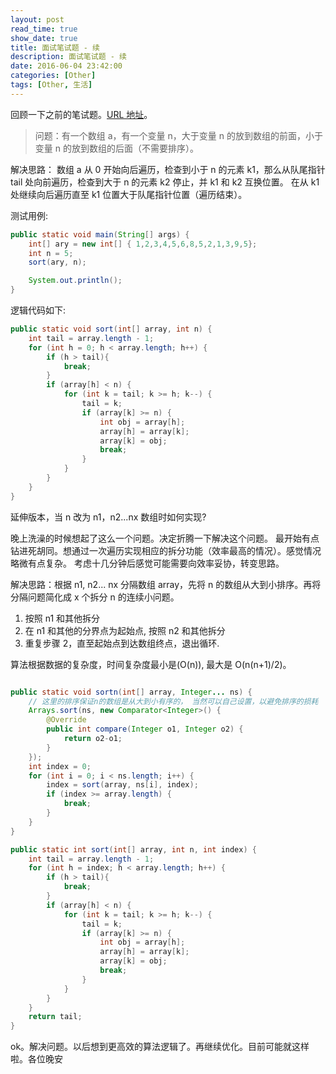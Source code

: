 ```yaml
---
layout: post
read_time: true
show_date: true
title: 面试笔试题 - 续
description: 面试笔试题 - 续
date: 2016-06-04 23:42:00
categories: [Other]
tags: [Other, 生活]
---
```


回顾一下之前的笔试题。[URL 地址](./2016/06/03/Interview.html)。

> 问题：有一个数组 a，有一个变量 n，大于变量 n 的放到数组的前面，小于变量 n 的放到数组的后面（不需要排序）。

解决思路：
数组 a 从 0 开始向后遍历，检查到小于 n 的元素 k1，那么从队尾指针 tail 处向前遍历，检查到大于 n 的元素 k2 停止，并 k1 和 k2 互换位置。
在从 k1 处继续向后遍历直至 k1 位置大于队尾指针位置（遍历结束）。

测试用例:

```java
public static void main(String[] args) {
    int[] ary = new int[] { 1,2,3,4,5,6,8,5,2,1,3,9,5};
    int n = 5;
    sort(ary, n);

    System.out.println();
}
```

逻辑代码如下:

```java
public static void sort(int[] array, int n) {
    int tail = array.length - 1;
    for (int h = 0; h < array.length; h++) {
        if (h > tail){
            break;
        }
        if (array[h] < n) {
            for (int k = tail; k >= h; k--) {
                tail = k;
                if (array[k] >= n) {
                    int obj = array[h];
                    array[h] = array[k];
                    array[k] = obj;
                    break;
                }
            }
        }
    }
}
```

延伸版本，当 n 改为 n1，n2...nx 数组时如何实现?

晚上洗澡的时候想起了这么一个问题。决定折腾一下解决这个问题。
最开始有点钻进死胡同。想通过一次遍历实现相应的拆分功能（效率最高的情况）。感觉情况略微有点复杂。
考虑十几分钟后感觉可能需要向效率妥协，转变思路。

解决思路：根据 n1, n2... nx 分隔数组 array，先将 n 的数组从大到小排序。再将分隔问题简化成 x 个拆分 n 的连续小问题。

1.  按照 n1 和其他拆分
2.  在 n1 和其他的分界点为起始点, 按照 n2 和其他拆分
3.  重复步骤 2，直至起始点到达数组终点，退出循环.

算法根据数据的复杂度，时间复杂度最小是(O(n)), 最大是 O(n(n+1)/2)。

```java

public static void sortn(int[] array, Integer... ns) {
    // 这里的排序保证n的数组是从大到小有序的， 当然可以自己设置，以避免排序的损耗
    Arrays.sort(ns, new Comparator<Integer>() {
        @Override
        public int compare(Integer o1, Integer o2) {
            return o2-o1;
        }
    });
    int index = 0;
    for (int i = 0; i < ns.length; i++) {
        index = sort(array, ns[i], index);
        if (index >= array.length) {
            break;
        }
    }
}

public static int sort(int[] array, int n, int index) {
    int tail = array.length - 1;
    for (int h = index; h < array.length; h++) {
        if (h > tail){
            break;
        }
        if (array[h] < n) {
            for (int k = tail; k >= h; k--) {
                tail = k;
                if (array[k] >= n) {
                    int obj = array[h];
                    array[h] = array[k];
                    array[k] = obj;
                    break;
                }
            }
        }
    }
    return tail;
}
```

ok。解决问题。以后想到更高效的算法逻辑了。再继续优化。目前可能就这样啦。各位晚安

